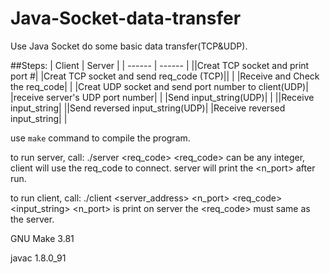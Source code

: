 # Java-Socket-data-transfer
Use Java Socket do some basic data transfer(TCP&amp;UDP).

##Steps: 
| Client | Server |
| ------ | ------ |
||Creat TCP socket and print port #|
|Creat TCP socket and send req_code (TCP)||
| |Receive and Check the req_code|
| |Creat UDP socket and send port number to client(UDP)|
|receive server's UDP port number| |
|Send input_string(UDP)| |
||Receive input_string|
||Send reversed input_string(UDP)|
|Receive reversed input_string| |


use `make` command to compile the program.

to run server, call: ./server <req_code>
<req_code> can be any integer, client will use the req_code to connect.
server will print the <n_port> after run.

to run client, call: ./client <server_address> <n_port> <req_code> <input_string>
<n_port> is print on server
the <req_code> must same as the server.


GNU Make 3.81

javac 1.8.0_91

